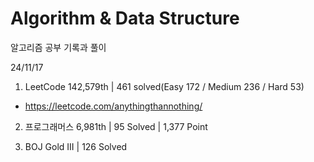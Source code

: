 # Algorithm & Data Structure

알고리즘 공부 기록과 풀이

24/11/17

1. LeetCode 142,579th | 461 solved(Easy 172 / Medium 236 / Hard 53)
- https://leetcode.com/anythingthannothing/

2. 프로그래머스 6,981th | 95 Solved | 1,377 Point

3. BOJ Gold III | 126 Solved
